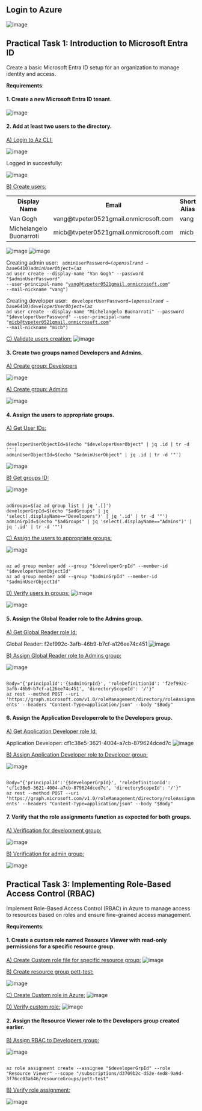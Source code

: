 <h2>Login to Azure</h2>

![image](https://github.com/user-attachments/assets/bbaaaaa5-314b-40dc-80d3-34def72e6265)

<h2></h2>

<h2>Practical Task 1: Introduction to Microsoft Entra ID</h2>
Create a basic Microsoft Entra ID setup for an organization to manage identity and access.</p>
<b>Requirements</b>:</p>
<h4>1. Create a new Microsoft Entra ID tenant.</h4>

![image](https://github.com/user-attachments/assets/7e9519bb-8faf-4add-847e-148019a65511)


<h4>2. Add at least two users to the directory.</h4>

<ins>A) Login to Az CLI:</ins>

![image](https://github.com/user-attachments/assets/f404af62-103d-4f81-b8d3-9b109a32661f)

Logged in succesfully:

![image](https://github.com/user-attachments/assets/12ac4bbf-cd23-4543-8ee7-4b66c73e37fe)

<ins>B) Create users:</ins>

<table>
  <tr>
    <th>Display Name</th>
    <th>Email</th>
    <th>Short Alias</th>
    <th>Group Name</th>
  </tr>
  <tr>
    <td>Van Gogh</td>
    <td>vang@tvpeter0521gmail.onmicrosoft.com</td>
    <td>vang</td>
    <td>Admin</td>
  </tr>
  <tr>
    <td>Michelangelo Buonarroti</td>
    <td>micb@tvpeter0521gmail.onmicrosoft.com</td>
    <td>micb</td>
    <td>Developer</td>
  </tr>
</table> 

![image](https://github.com/user-attachments/assets/5f046950-87b8-4bab-ba13-02cb1494a6fa)
![image](https://github.com/user-attachments/assets/b3281af0-55b1-4a7f-883a-e999a5712984)

Creating admin user:
<code>
adminUserPassword=$(openssl rand -base64 10)
adminUserObject=$(az ad user create --display-name "Van Gogh" --password "$adminUserPassword" --user-principal-name "vang@tvpeter0521gmail.onmicrosoft.com" --mail-nickname "vang")
</code>

Creating developer user:
<code>
developerUserPassword=$(openssl rand -base64 10)
developerUserObject=$(az ad user create --display-name "Michelangelo Buonarroti" --password "$developerUserPassword" --user-principal-name "micb@tvpeter0521gmail.onmicrosoft.com" --mail-nickname "micb")
</code>

<ins>C) Validate users creation:</ins>
![image](https://github.com/user-attachments/assets/f060cf25-4669-4b48-872b-ce85b8889595)


<h4>3. Create two groups named Developers and Admins.</h4>

<ins>A) Create group: Developers</ins>

![image](https://github.com/user-attachments/assets/b493338b-4a47-4a7e-9226-73fd3a447c62)

<ins>A) Create group: Admins</ins>

![image](https://github.com/user-attachments/assets/d5ec2ae9-563f-4efe-992c-de469c163f1b)

<h4>4. Assign the users to appropriate groups.</h4>

<ins>A) Get User IDs:</ins>

<code>
developerUserObjectId=$(echo "$developerUserObject" | jq .id | tr -d '"')
adminUserObjectId=$(echo "$adminUserObject" | jq .id | tr -d '"')
</code>

![image](https://github.com/user-attachments/assets/cca93c08-5cb7-4e53-a513-222377ebcb6d)

<ins>B) Get groups ID:</ins>

![image](https://github.com/user-attachments/assets/0ca80329-fc32-4cf8-baec-70ea84a7215c)

<code>
adGroups=$(az ad group list | jq '.[]')
developerGrpId=$(echo "$adGroups" | jq 'select(.displayName=="Developers")' | jq '.id' | tr -d '"')
adminGrpId=$(echo "$adGroups" | jq 'select(.displayName=="Admins")' | jq '.id' | tr -d '"')
</code>

<ins>C) Assign the users to appropriate groups:</ins>

![image](https://github.com/user-attachments/assets/876afc71-bf7d-47e2-9cc6-426d43a377a1)

<code>
az ad group member add --group "$developerGrpId" --member-id "$developerUserObjectId"
az ad group member add --group "$adminGrpId" --member-id "$adminUserObjectId"
</code>

<ins>D) Verify users in groups:</ins>
![image](https://github.com/user-attachments/assets/33c94913-fbab-4a63-b474-0f461c974247)

![image](https://github.com/user-attachments/assets/9de9c2bf-d7a2-42f4-9c4f-490fc42fcb34)


<h4>5. Assign the Global Reader role to the Admins group.</h4>

<ins>A) Get Global Reader role Id:</ins>

Global Reader: f2ef992c-3afb-46b9-b7cf-a126ee74c451 
![image](https://github.com/user-attachments/assets/86531cca-57cf-434e-9226-054f938e4ac7)

<ins>B) Assign Global Reader role to Admins group:</ins>

![image](https://github.com/user-attachments/assets/da4dee07-dff9-408f-99cd-c952b5590bbd)

<code>
Body="{'principalId':'{$adminGrpId}', 'roleDefinitionId': 'f2ef992c-3afb-46b9-b7cf-a126ee74c451', 'directoryScopeId': '/'}"
az rest --method POST --uri 'https://graph.microsoft.com/v1.0/roleManagement/directory/roleAssignments' --headers "Content-Type=application/json" --body "$Body"
</code>

<h4>6. Assign the Application Developerrole to the Developers group.</h4>

<ins>A) Get Application Developer role Id:</ins>

Application Developer: cf1c38e5-3621-4004-a7cb-879624dced7c
![image](https://github.com/user-attachments/assets/cb4e529b-a104-4101-a964-b8a623ec153e)

<ins>B) Assign Application Developer role to Developer group:</ins>

![image](https://github.com/user-attachments/assets/c635a197-7c91-4166-85e7-0a4cb15ee53e)


<code>
Body="{'principalId':'{$developerGrpId}', 'roleDefinitionId': 'cf1c38e5-3621-4004-a7cb-879624dced7c', 'directoryScopeId': '/'}"
az rest --method POST --uri 'https://graph.microsoft.com/v1.0/roleManagement/directory/roleAssignments' --headers "Content-Type=application/json" --body "$Body"
</code>

<h4>7. Verify that the role assignments function as expected for both groups.</h4>

<ins>A) Verification for development group:</ins>

![image](https://github.com/user-attachments/assets/2361fafa-2822-4b0f-a356-4a75b0cff211)

<ins>B) Verification for admin group:</ins>

![image](https://github.com/user-attachments/assets/542bfd84-e5ae-41d6-b339-ea87406af600)


<h2>Practical Task 3: Implementing Role-Based Access Control (RBAC)</h2>
Implement Role-Based Access Control (RBAC) in Azure to manage access to resources based on roles and
ensure fine-grained access management.</p>
<b>Requirements</b>:</p>
<h4>1. Create a custom role named Resource Viewer with read-only permissions for a specific resource
group.</h4>

<ins>A) Create Custom role file for specific resource group:</ins>
![image](https://github.com/user-attachments/assets/71d70b92-9cda-49bc-b1cf-1233331af3be)

<ins>B) Create resource group pett-test:</ins>

![image](https://github.com/user-attachments/assets/4314412c-9331-4770-8df1-8a5f15e4ef9f)

<ins>C) Create Custom role in Azure:</ins>
![image](https://github.com/user-attachments/assets/d8ca6ba8-9ca3-4038-ae09-c751ad3a0823)

<ins>D) Verify custom role:</ins>
![image](https://github.com/user-attachments/assets/9722670a-fa1c-4948-9d7f-f116a71f66df)

<h4>2. Assign the Resource Viewer role to the Developers group created earlier.</h4>

<ins>B) Assign RBAC to Developers group:</ins>

![image](https://github.com/user-attachments/assets/3499fa64-81c4-433e-9ae4-fa043efcb9b4)

<code>
az role assignment create --assignee "$developerGrpId" --role "Resource Viewer" --scope "/subscriptions/d3709b2c-d52e-4ed8-9a9d-3f76cc03a646/resourceGroups/pett-test"
</code>

<ins>B) Verify role assignment:</ins>

![image](https://github.com/user-attachments/assets/e25c1d9a-417c-4463-9446-a6c18f013df5)
